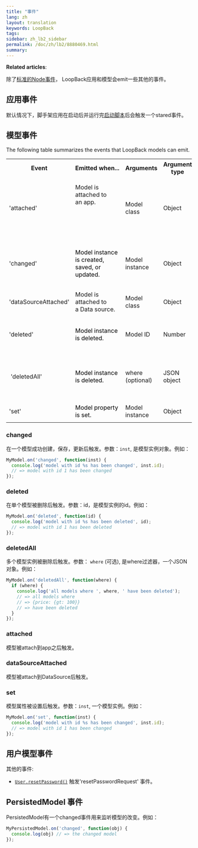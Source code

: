 ```yaml
---
title: "事件"
lang: zh
layout: translation
keywords: LoopBack
tags:
sidebar: zh_lb2_sidebar
permalink: /doc/zh/lb2/8880469.html
summary:
---
```


**Related articles**:

除了[标准的Node事件](http://nodejs.org/api/events.html)， LoopBack应用和模型会emit一些其他的事件。

## 应用事件

默认情况下，脚手架应用在启动后并运行完[启动脚本](https://docs.strongloop.com/display/LB/Defining+boot+scripts)后会触发一个stared事件。

## 模型事件

The following table summarizes the events that LoopBack models can emit.

<table>
  <tbody>
    <tr>
      <th>Event</th>
      <th>Emitted when...</th>
      <th>Arguments</th>
      <th>Argument type</th>
      <th>Class methods that emit</th>
      <th>Instance methods that emit</th>
    </tr>
    <tr>
      <td>'attached'</td>
      <td>
        <p>Model&nbsp;is attached to an&nbsp;<span>app</span><span>.</span></p>
        <div style="width: 120px;">
          <p>&nbsp;</p>
        </div>
        <p><span><br></span></p>
      </td>
      <td>Model class</td>
      <td>Object</td>
      <td>app.model(<em>modelName</em>)</td>
      <td>&nbsp;</td>
    </tr>
    <tr>
      <td>'changed'</td>
      <td><span style="color: rgb(0,0,0);">Model instance is created, saved, or updated.&nbsp;</span></td>
      <td>Model instance</td>
      <td>Object</td>
      <td>
        <ul class="task-list">
          <li>
            <p>Model.create()</p>
          </li>
          <li>
            <p>Model.updateOrCreate()&nbsp;</p>
          </li>
          <li>
            <p>Model.upsert()&nbsp;</p>
          </li>
        </ul>
      </td>
      <td>
        <ul class="task-list">
          <li>
            <p>Model.prototype.save()</p>
          </li>
          <li>
            <p>Model.prototype.updateAttributes()</p>
          </li>
        </ul>
      </td>
    </tr>
    <tr>
      <td>'dataSourceAttached'</td>
      <td>Model is attached to a&nbsp;Data source.</td>
      <td>Model class</td>
      <td>Object</td>
      <td>&nbsp;</td>
      <td>
        <ul>
          <li><span class="nx">DataSource</span><span class="p">.</span><span class="nx">prototype</span><span class="p">.</span><span class="nx">createModel</span>&nbsp;<span class="o">&nbsp;</span></li>
          <li><span class="nx">DataSource</span><span class="p">.</span><span class="nx">prototype</span><span class="p">.</span><span class="nx">define</span></li>
        </ul>
      </td>
    </tr>
    <tr>
      <td>'deleted'</td>
      <td><span style="color: rgb(0,0,0);">Model instance is deleted.</span></td>
      <td>Model ID</td>
      <td>Number</td>
      <td>
        <ul class="task-list">
          <li>Model.removeById()</li>
          <li>Model.destroyById()</li>
          <li>Model.deleteById()</li>
        </ul>
      </td>
      <td>
        <ul class="task-list">
          <li>Model.prototype.remove()</li>
          <li>Model.prototype.delete()</li>
          <li>Model.prototype.destroy()</li>
        </ul>
      </td>
    </tr>
    <tr>
      <td>&nbsp;'deletedAll'</td>
      <td><span style="color: rgb(0,0,0);">Model instance is deleted.</span></td>
      <td>where (optional)</td>
      <td>JSON object</td>
      <td>
        <ul class="task-list">
          <li>
            <p>Model.remove()</p>
          </li>
          <li>
            <p>Model.deleteAll()</p>
          </li>
          <li>
            <p>Model.destroyAll()</p>
          </li>
        </ul>
      </td>
      <td>&nbsp;</td>
    </tr>
    <tr>
      <td>'set'</td>
      <td><span style="color: rgb(0,0,0);">Model property is set.</span></td>
      <td>Model instance</td>
      <td>Object</td>
      <td>&nbsp;</td>
      <td>
        <p>Model.prototype.setAttributes()</p>
      </td>
    </tr>
  </tbody>
</table>

### changed

在一个模型成功创建，保存，更新后触发。参数：`inst`, 是模型实例对象。例如：

```js
MyModel.on('changed', function(inst) {
  console.log('model with id %s has been changed', inst.id);
  // => model with id 1 has been changed
});
```

### deleted

在单个模型被删除后触发。参数：id，是模型实例的id。例如：

```js
MyModel.on('deleted', function(id) {
  console.log('model with id %s has been deleted', id);
  // => model with id 1 has been deleted
});
```

### deletedAll

多个模型实例被删除后触发。参数： `where` (可选), 是where过滤器，一个JSON对象。例如：

```js
MyModel.on('deletedAll', function(where) {
  if (where) {
    console.log('all models where ', where, ' have been deleted');
    // => all models where
    // => {price: {gt: 100}}
    // => have been deleted
  }
});
```

### attached

模型被attach到app之后触发。

### dataSourceAttached

模型被attach到DataSource后触发。

### set

模型属性被设置后触发。参数：`inst`, 一个模型实例。例如：

```js
MyModel.on('set', function(inst) {
  console.log('model with id %s has been changed', inst.id);
  // => model with id 1 has been changed
});
```

## 用户模型事件

其他的事件:

*   [`User.resetPassword()`](http://apidocs.strongloop.com/loopback/#user-resetpassword) 触发'resetPasswordRequest' 事件。

## PersistedModel 事件

PersistedModel有一个changed事件用来监听模型的改变。例如：

```js
MyPersistedModel.on('changed', function(obj) {
  console.log(obj) // => the changed model
});
```
